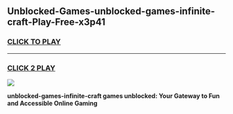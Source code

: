 
## Unblocked-Games-unblocked-games-infinite-craft-Play-Free-x3p41
<h3>
<a href="https://premium76.site?title=unblocked-games-infinite-craft&ref=22A">CLICK TO PLAY</a></h3>
<hr>

<h3>
<a href="https://premium76.site?title=unblocked-games-infinite-craft&ref=22A">CLICK 2 PLAY</a>
  
</h3>

<a href="https://premium76.site?title=unblocked-games-infinite-craft&ref=22A"><img src="https://clearcache.store/games.png"></a>


**unblocked-games-infinite-craft games unblocked: Your Gateway to Fun and Accessible Online Gaming**
